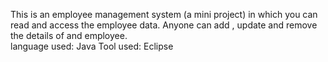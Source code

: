 This is an employee management system (a mini project) in which you can read and access the employee data.
Anyone can add , update and remove the details of and employee.  
language used: Java
Tool used: Eclipse
